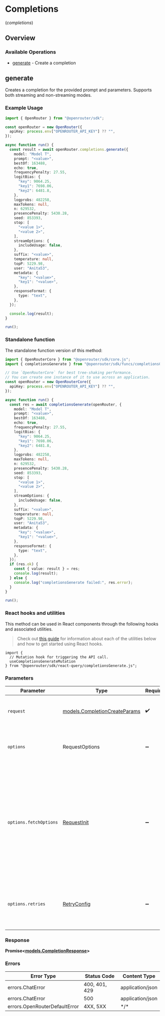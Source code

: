 # Completions
(*completions*)

## Overview

### Available Operations

* [generate](#generate) - Create a completion

## generate

Creates a completion for the provided prompt and parameters. Supports both streaming and non-streaming modes.

### Example Usage

<!-- UsageSnippet language="typescript" operationID="createCompletions" method="post" path="/completions" -->
```typescript
import { OpenRouter } from "@openrouter/sdk";

const openRouter = new OpenRouter({
  apiKey: process.env["OPENROUTER_API_KEY"] ?? "",
});

async function run() {
  const result = await openRouter.completions.generate({
    model: "Model T",
    prompt: "<value>",
    bestOf: 163488,
    echo: true,
    frequencyPenalty: 27.55,
    logitBias: {
      "key": 9064.25,
      "key1": 7698.06,
      "key2": 6481.8,
    },
    logprobs: 482258,
    maxTokens: null,
    n: 629532,
    presencePenalty: 5430.28,
    seed: 853393,
    stop: [
      "<value 1>",
      "<value 2>",
    ],
    streamOptions: {
      includeUsage: false,
    },
    suffix: "<value>",
    temperature: null,
    topP: 5229.98,
    user: "Anita53",
    metadata: {
      "key": "<value>",
      "key1": "<value>",
    },
    responseFormat: {
      type: "text",
    },
  });

  console.log(result);
}

run();
```

### Standalone function

The standalone function version of this method:

```typescript
import { OpenRouterCore } from "@openrouter/sdk/core.js";
import { completionsGenerate } from "@openrouter/sdk/funcs/completionsGenerate.js";

// Use `OpenRouterCore` for best tree-shaking performance.
// You can create one instance of it to use across an application.
const openRouter = new OpenRouterCore({
  apiKey: process.env["OPENROUTER_API_KEY"] ?? "",
});

async function run() {
  const res = await completionsGenerate(openRouter, {
    model: "Model T",
    prompt: "<value>",
    bestOf: 163488,
    echo: true,
    frequencyPenalty: 27.55,
    logitBias: {
      "key": 9064.25,
      "key1": 7698.06,
      "key2": 6481.8,
    },
    logprobs: 482258,
    maxTokens: null,
    n: 629532,
    presencePenalty: 5430.28,
    seed: 853393,
    stop: [
      "<value 1>",
      "<value 2>",
    ],
    streamOptions: {
      includeUsage: false,
    },
    suffix: "<value>",
    temperature: null,
    topP: 5229.98,
    user: "Anita53",
    metadata: {
      "key": "<value>",
      "key1": "<value>",
    },
    responseFormat: {
      type: "text",
    },
  });
  if (res.ok) {
    const { value: result } = res;
    console.log(result);
  } else {
    console.log("completionsGenerate failed:", res.error);
  }
}

run();
```

### React hooks and utilities

This method can be used in React components through the following hooks and
associated utilities.

> Check out [this guide][hook-guide] for information about each of the utilities
> below and how to get started using React hooks.

[hook-guide]: ../../../REACT_QUERY.md

```tsx
import {
  // Mutation hook for triggering the API call.
  useCompletionsGenerateMutation
} from "@openrouter/sdk/react-query/completionsGenerate.js";
```

### Parameters

| Parameter                                                                                                                                                                      | Type                                                                                                                                                                           | Required                                                                                                                                                                       | Description                                                                                                                                                                    |
| ------------------------------------------------------------------------------------------------------------------------------------------------------------------------------ | ------------------------------------------------------------------------------------------------------------------------------------------------------------------------------ | ------------------------------------------------------------------------------------------------------------------------------------------------------------------------------ | ------------------------------------------------------------------------------------------------------------------------------------------------------------------------------ |
| `request`                                                                                                                                                                      | [models.CompletionCreateParams](../../models/completioncreateparams.md)                                                                                                        | :heavy_check_mark:                                                                                                                                                             | The request object to use for the request.                                                                                                                                     |
| `options`                                                                                                                                                                      | RequestOptions                                                                                                                                                                 | :heavy_minus_sign:                                                                                                                                                             | Used to set various options for making HTTP requests.                                                                                                                          |
| `options.fetchOptions`                                                                                                                                                         | [RequestInit](https://developer.mozilla.org/en-US/docs/Web/API/Request/Request#options)                                                                                        | :heavy_minus_sign:                                                                                                                                                             | Options that are passed to the underlying HTTP request. This can be used to inject extra headers for examples. All `Request` options, except `method` and `body`, are allowed. |
| `options.retries`                                                                                                                                                              | [RetryConfig](../../lib/utils/retryconfig.md)                                                                                                                                  | :heavy_minus_sign:                                                                                                                                                             | Enables retrying HTTP requests under certain failure conditions.                                                                                                               |

### Response

**Promise\<[models.CompletionResponse](../../models/completionresponse.md)\>**

### Errors

| Error Type                    | Status Code                   | Content Type                  |
| ----------------------------- | ----------------------------- | ----------------------------- |
| errors.ChatError              | 400, 401, 429                 | application/json              |
| errors.ChatError              | 500                           | application/json              |
| errors.OpenRouterDefaultError | 4XX, 5XX                      | \*/\*                         |